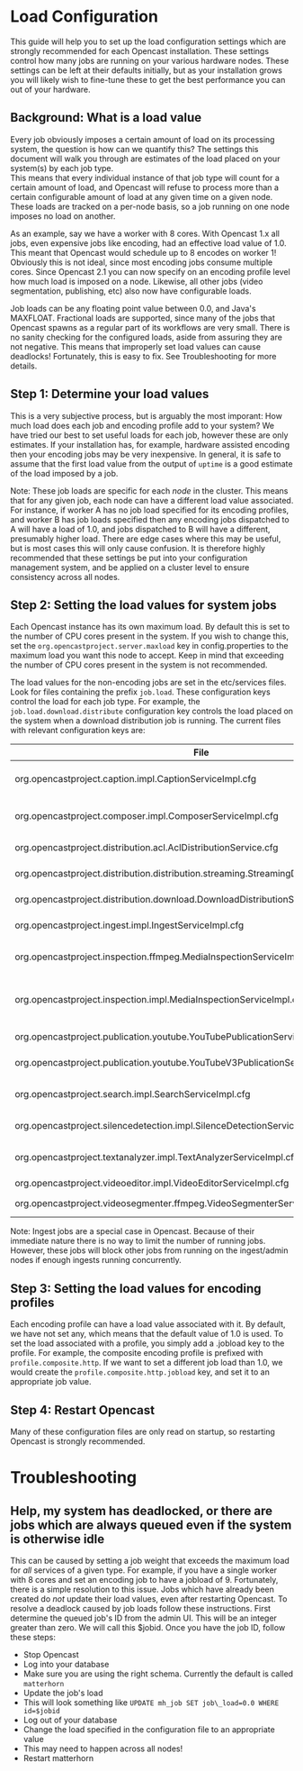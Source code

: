 Load Configuration
===================

This guide will help you to set up the load configuration settings which are strongly recommended for each Opencast 
installation.  These settings control how many jobs are running on your various hardware nodes.  These settings can be
left at their defaults initially, but as your installation grows you will likely wish to fine-tune these to get the best
performance you can out of your hardware.

Background: What is a load value
--------------------------------

Every job obviously imposes a certain amount of load on its processing system, the question is how can we quantify this?
The settings this document will walk you through are estimates of the load placed on your system(s) by each job type.  
This means that every individual instance of that job type will count for a certain amount of load, and Opencast will
refuse to process more than a certain configurable amount of load at any given time on a given node.  These loads are 
tracked on a per-node basis, so a job running on one node imposes no load on another.

As an example, say we have a worker with 8 cores.  With Opencast 1.x all jobs, even expensive jobs like encoding, had an
effective load value of 1.0.  This meant that Opencast would schedule up to 8 encodes on worker 1! Obviously this is not 
ideal, since most encoding jobs consume multiple cores.  Since Opencast 2.1 you can now specify on an encoding profile 
level how much load is imposed on a node.  Likewise, all other jobs (video segmentation, publishing, etc) also now have
configurable loads.

Job loads can be any floating point value between 0.0, and Java's MAXFLOAT.  Fractional loads are supported, since many
of the jobs that Opencast spawns as a regular part of its workflows are very small.  There is no sanity checking for the
configured loads, aside from assuring they are not negative.  This means that improperly set load values can cause
deadlocks!  Fortunately, this is easy to fix.  See Troubleshooting for more details.

Step 1: Determine your load values
----------------------------------

This is a very subjective process, but is arguably the most imporant: How much load does each job and encoding profile
add to your system? We have tried our best to set useful loads for each job, however these are only estimates.  If your
installation has, for example, hardware assisted encoding then your encoding jobs may be very inexpensive.  In general, 
it is safe to assume that the first load value from the output of `uptime` is a good estimate of the load imposed by a 
job.

Note: These job loads are specific for each *node* in the cluster.  This means that for any given job, each node can 
have a different load value associated.  For instance, if worker A has no job load specified for its encoding profiles, 
and worker B has job loads specified then any encoding jobs dispatched to A will have a load of 1.0, and jobs dispatched
to B will have a different, presumably higher load.  There are edge cases where this may be useful, but is most cases 
this will only cause confusion.  It is therefore highly recommended that these settings be put into your configuration 
management system, and be applied on a cluster level to ensure consistency across all nodes.

Step 2: Setting the load values for system jobs
-----------------------------------------------

Each Opencast instance has its own maximum load.  By default this is set to the number of CPU cores present in the 
system.  If you wish to change this, set the `org.opencastproject.server.maxload` key in config.properties to the 
maximum load you want this node to accept.  Keep in mind that exceeding the number of CPU cores present in the system is
not recommended.

The load values for the non-encoding jobs are set in the etc/services files.  Look for files containing the prefix 
`job.load`.  These configuration keys control the load for each job type.  For example, the 
`job.load.download.distribute` configuration key controls the load placed on the system when a download distribution job
is running.  The current files with relevant configuration keys are:

| File                                                                                     | Controls                           |
|------------------------------------------------------------------------------------------|------------------------------------|
| org.opencastproject.caption.impl.CaptionServiceImpl.cfg                                  | Caption convertion services        |
| org.opencastproject.composer.impl.ComposerServiceImpl.cfg                                | Caption embedding services         |
| org.opencastproject.distribution.acl.AclDistributionService.cfg                          | ACL file distribution              |
| org.opencastproject.distribution.distribution.streaming.StreamingDistributionService.cfg | Streaming distribution             |
| org.opencastproject.distribution.download.DownloadDistributionServiceImpl.cfg            | Download distribution              |
| org.opencastproject.ingest.impl.IngestServiceImpl.cfg                                    | Ingest services                    |
| org.opencastproject.inspection.ffmpeg.MediaInspectionServiceImpl.cfg                     | Media inspection using ffmpeg      |
| org.opencastproject.inspection.impl.MediaInspectionServiceImpl.cfg                       | Media inspection using mediainfo   |
| org.opencastproject.publication.youtube.YouTubePublicationServiceImpl.cfg                | Youtube distribution               |
| org.opencastproject.publication.youtube.YouTubeV3PublicationServiceImpl.cfg              | Youtube distribution               |
| org.opencastproject.search.impl.SearchServiceImpl.cfg                                    | Matterhorn engage index jobs       |
| org.opencastproject.silencedetection.impl.SilenceDetectionServiceImpl.cfg                | Silence detection                  |
| org.opencastproject.textanalyzer.impl.TextAnalyzerServiceImpl.cfg                        | Text analysis, including slide OCR |
| org.opencastproject.videoeditor.impl.VideoEditorServiceImpl.cfg                          | Video editor                       |
| org.opencastproject.videosegmenter.ffmpeg.VideoSegmenterServiceImpl.cfg                  | Video segmentation                 |

Note: Ingest jobs are a special case in Opencast.  Because of their immediate nature there is no way to limit the 
number of running jobs.  However, these jobs will block other jobs from running on the ingest/admin nodes if enough 
ingests running concurrently.

Step 3: Setting the load values for encoding profiles
-----------------------------------------------------

Each encoding profile can have a load value associated with it.  By default, we have not set any, which means that the 
default value of 1.0 is used.  To set the load associated with a profile, you simply add a .jobload key to the profile.
For example, the composite encoding profile is prefixed with `profile.composite.http`.  If we want to set a different 
job load than 1.0, we would create the `profile.composite.http.jobload` key, and set it to an appropriate job value.

Step 4: Restart Opencast
--------------------------

Many of these configuration files are only read on startup, so restarting Opencast is strongly recommended.

Troubleshooting
===============

Help, my system has deadlocked, or there are jobs which are always queued even if the system is otherwise idle
--------------------------------------------------------------------------------------------------------------

This can be caused by setting a job weight that exceeds the maximum load for *all* services of a given type.  For 
example, if you have a single worker with 8 cores and set an encoding job to have a jobload of 9.  Fortunately, there is
a simple resolution to this issue.  Jobs which have already been created do *not* update their load values, even after 
restarting Opencast.  To resolve a deadlock caused by job loads follow these instructions.  First determine the
queued job's ID from the admin UI.  This will be an integer greater than zero.  We will call this $jobid.  Once you have
the job ID, follow these steps:

 * Stop Opencast
 * Log into your database
 * Make sure you are using the right schema.  Currently the default is called `matterhorn`
 * Update the job's load
  * This will look something like `UPDATE mh_job SET job\_load=0.0 WHERE id=$jobid`
 * Log out of your database
 * Change the load specified in the configuration file to an appropriate value
  * This may need to happen across all nodes!
 * Restart matterhorn
